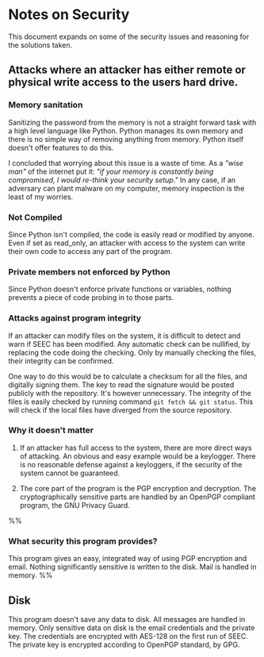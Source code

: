 # Notes on Security

This document expands on some of the security issues and reasoning for the solutions taken.

## Attacks where an attacker has either remote or physical write access to the users hard drive.

### Memory sanitation

Sanitizing the password from the memory is not a straight forward task with a high level language like Python. Python manages its own memory and there is no simple way of removing anything from memory. Python itself doesn't offer features to do this.

I concluded that worrying about this issue is a waste of time. As a *"wise man"* of the internet put it: *"if your memory is constantly being compromised, I would re-think your security setup."* In any case, if an adversary can plant malware on my computer, memory inspection is the least of my worries.

### Not Compiled

Since Python isn't compiled, the code is easily read or modified by anyone. Even if set as read_only, an attacker with access to the system can write their own code to access any part of the program.

### Private members not enforced by Python

Since Python doesn't enforce private functions or variables, nothing prevents a piece of code probing in to those parts.

### Attacks against program integrity

If an attacker can modify files on the system, it is difficult to detect and warn if SEEC has been modified. Any automatic check can be nullified, by replacing the code doing the checking. Only by manually checking the files, their integrity can be confirmed.

One way to do this would be to calculate a checksum for all the files, and digitally signing them. The key to read the signature would be posted publicly with the repository. It's however unnecessary. The integrity of the files is easily checked by running command `git fetch && git status`. This will check if the local files have diverged from the source repository.

### Why it doesn't matter

1. If an attacker has full access to the system, there are more direct ways of attacking. An obvious and easy example would be a keylogger. There is no reasonable defense against a keyloggers, if the security of the system cannot be guaranteed.

2. The core part of the program is the PGP encryption and decryption. The cryptographically sensitive parts are handled by an OpenPGP compliant program, the GNU Privacy Guard.

%%
### What security this program provides?

This program gives an easy, integrated way of using PGP encryption and email. Nothing significantly sensitive is written to the disk. Mail is handled in memory.
%%

## Disk

This program doesn't save any data to disk. All messages are handled in memory. Only sensitive data on disk is the email credentials and the private key. The credentials are encrypted with AES-128 on the first run of SEEC. The private key is encrypted according to OpenPGP standard, by GPG.
